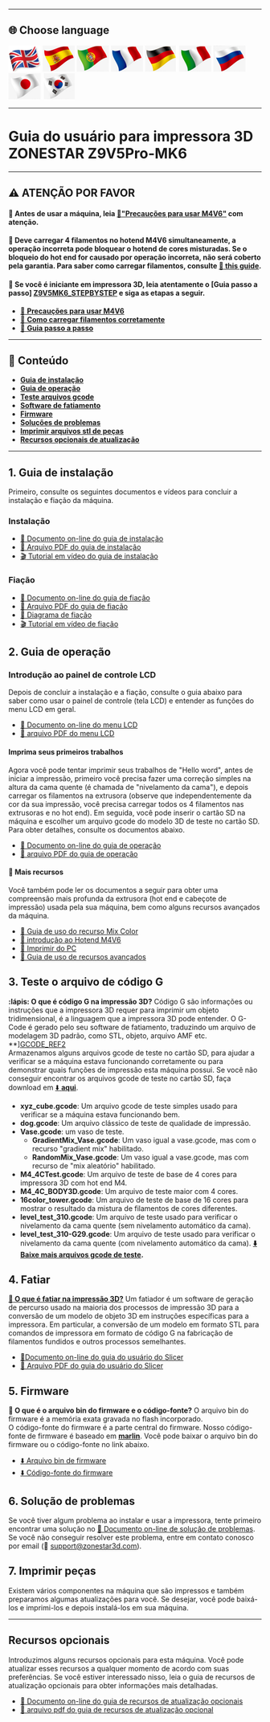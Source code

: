   [M4V6_PRECAUTION]: https://github.com/ZONESTAR3D/Upgrade-kit-guide/blob/main/HOTEND/M4/M4_V6/M4V6_Precaution.md
  [Z9V5MK6_STEPBYSTEP]: https://github.com/ZONESTAR3D/Z9/blob/main/Z9V5/Z9V5-MK6/step_by_step.md
  [Z9V5MK6_LOADFILAMENT]: https://github.com/ZONESTAR3D/Z9/blob/main/Z9V5/Z9V5-MK6/2.Operation/Operation.md#load-filaments
  [Z9V5MK6_OPTION]: https://github.com/ZONESTAR3D/Z9/blob/main/Z9V5/Z9V5-MK6/OptionalFeatures.md
  [LINK_M4V6]: https://github.com/ZONESTAR3D/Upgrade-kit-guide/blob/main/HOTEND/M4/M4_V6
  [LINK_MIX_FEATURE]: https://github.com/ZONESTAR3D/Document-and-User-Guide/blob/master/Mixing_Color
  [LINK_FIRMWARE]: https://github.com/ZONESTAR3D/Firmware/blob/master/Z9/Z9V5/bin/Z9V5Pro-MK6
  [LINK_SOURCECODE]: https://github.com/ZONESTAR3D/source-code-for-3d-printer
  [LINK_TROUBLESHOOTING]: https://github.com/ZONESTAR3D/Z9/blob/main/Z9V5/Z9V5_FAQ
  [M4_TEST_GCODE]: https://github.com/ZONESTAR3D/Slicing-Guide/blob/master/PrusaSlicer/test_gcode/M4/readme.md
  [GCODE_REF1]: https://beginner3dprinting.com/what-is-g-code-in-3d-printing/
  [GCODE_REF2]: https://www.reprap.org/wiki/G-code

  ----
  ## <a id="choose-language">:globe_with_meridians: Choose language </a>
  [![](../lanpic/EN.png)](./readme.md)
  [![](../lanpic/ES.png)](./readme_es.md)
  [![](../lanpic/PT.png)](./readme_pt.md)
  [![](../lanpic/FR.png)](./readme_fr.md)
  [![](../lanpic/DE.png)](./readme_de.md)
  [![](../lanpic/IT.png)](./readme_it.md)
  [![](../lanpic/RU.png)](./readme_ru.md)
  [![](../lanpic/JP.png)](./readme_jp.md)
  [![](../lanpic/KR.png)](./readme_kr.md)

----
# Guia do usuário para impressora 3D ZONESTAR Z9V5Pro-MK6

----
## :warning: ATENÇÃO POR FAVOR
#### :loudspeaker: Antes de usar a máquina, leia [:book:"Precauções para usar M4V6"][M4V6_PRECAUTION] com atenção.
#### :loudspeaker: Deve carregar 4 filamentos no hotend M4V6 simultaneamente, a operação incorreta pode bloquear o hotend de cores misturadas. Se o bloqueio do hot end for causado por operação incorreta, não será coberto pela garantia. Para saber como carregar filamentos, consulte [:book: this guide][Z9V5MK6_LOADFILAMENT].
#### :loudspeaker: Se você é iniciante em impressora 3D, leia atentamente o [Guia passo a passo] [Z9V5MK6_STEPBYSTEP] e siga as etapas a seguir.
- [:book: **Precauções para usar M4V6**][M4V6_PRECAUTION]
- [:book: **Como carregar filamentos corretamente**][Z9V5MK6_LOADFILAMENT]
- [:book: **Guia passo a passo**][Z9V5MK6_STEPBYSTEP]
<!-- - [:blue_book: arquivo PDF do guia passo a passo](./step_by_step.pdf) -->

------
## :book: Conteúdo
- [**Guia de instalação**](#A1)
- [**Guia de operação**](#A2)
- [**Teste arquivos gcode**](#A3)
- [**Software de fatiamento**](#A4)
- [**Firmware**](#A5)
- [**Soluções de problemas**](#A6)
- [**Imprimir arquivos stl de peças**](#A7)
- [**Recursos opcionais de atualização**](#A8)

-----
## <a id="A1"> 1. Guia de instalação </a>
Primeiro, consulte os seguintes documentos e vídeos para concluir a instalação e fiação da máquina.
### Instalação
- [:book: Documento on-line do guia de instalação](./1.Installation/Installation.md)
- [:blue_book: Arquivo PDF do guia de instalação](./1.Installation/Installation.pdf)
- [:clapper: Tutorial em vídeo do guia de instalação](https://youtu.be/TGHUVzV1Pg4)
### Fiação
- [:book: Documento on-line do guia de fiação](./1.Installation/Wiring.md)
- [:blue_book: Arquivo PDF do guia de fiação](./1.Installation/Wiring.pdf)
- [:art: Diagrama de fiação](./1.Installation/Z9V5Pro_Wiring_Diagram.jpg)
- [:clapper: Tutorial em vídeo de fiação](https://youtu.be/tQQNLDOpdQU)

## <a id="A2"> 2. Guia de operação </a>
### **Introdução ao painel de controle LCD**
Depois de concluir a instalação e a fiação, consulte o guia abaixo para saber como usar o painel de controle (tela LCD) e entender as funções do menu LCD em geral.
- [:book: Documento on-line do menu LCD](./2.Operation/LCDMENU_Description.md)
- [:blue_book: arquivo PDF do menu LCD](./2.Operation/LCDMENU_Description.pdf)
#### **Imprima seus primeiros trabalhos**
Agora você pode tentar imprimir seus trabalhos de "Hello word", antes de iniciar a impressão, primeiro você precisa fazer uma correção simples na altura da cama quente (é chamada de "nivelamento da cama"), e depois carregar os filamentos na extrusora (observe que independentemente da cor da sua impressão, você precisa carregar todos os 4 filamentos nas extrusoras e no hot end). Em seguida, você pode inserir o cartão SD na máquina e escolher um arquivo gcode do modelo 3D de teste no cartão SD. Para obter detalhes, consulte os documentos abaixo.
- [:book: Documento on-line do guia de operação](./2.Operation/Operation.md)
- [:blue_book: arquivo PDF do guia de operação](./2.Operation/Operation.pdf)
#### :page_with_curl: Mais recursos
Você também pode ler os documentos a seguir para obter uma compreensão mais profunda da extrusora (hot end e cabeçote de impressão) usada pela sua máquina, bem como alguns recursos avançados da máquina.
- [:book: Guia de uso do recurso Mix Color][LINK_MIX_FEATURE]
- [:book: introdução ao Hotend M4V6][LINK_M4V6]
- [:book: Imprimir do PC](./2.Operation/PrintFromPC/readme.md)
- [:book: Guia de uso de recursos avançados](./2.Operation/Advance_Features.md)

## <a id="A3"> 3. Teste o arquivo de código G </a>
**:lápis: O que é código G na impressão 3D?**
Código G são informações ou instruções que a impressora 3D requer para imprimir um objeto tridimensional, é a linguagem que a impressora 3D pode entender. O G-Code é gerado pelo seu software de fatiamento, traduzindo um arquivo de modelagem 3D padrão, como STL, objeto, arquivo AMF etc. **][GCODE_REF2]    
Armazenamos alguns arquivos gcode de teste no cartão SD, para ajudar a verificar se a máquina estava funcionando corretamente ou para demonstrar quais funções de impressão esta máquina possui. Se você não conseguir encontrar os arquivos gcode de teste no cartão SD, faça download em [:arrow_down: **aqui**](./3.TestGcode/Test_gcode.zip).    
- **xyz_cube.gcode**: Um arquivo gcode de teste simples usado para verificar se a máquina estava funcionando bem.
- **dog.gcode**: Um arquivo clássico de teste de qualidade de impressão.
- **Vase.gcode**: um vaso de teste.
   - **GradientMix_Vase.gcode**: Um vaso igual a vase.gcode, mas com o recurso "gradient mix" habilitado.
   - **RandomMix_Vase.gcode**: Um vaso igual a vase.gcode, mas com recurso de "mix aleatório" habilitado.
- **M4_4CTest.gcode**: Um arquivo de teste de base de 4 cores para impressora 3D com hot end M4.
- **M4_4C_BODY3D.gcode**: Um arquivo de teste maior com 4 cores.
- **16color_tower.gcode**: Um arquivo de teste de base de 16 cores para mostrar o resultado da mistura de filamentos de cores diferentes.
- **level_test_310.gcode**: Um arquivo de teste usado para verificar o nivelamento da cama quente (sem nivelamento automático da cama).
- **level_test_310-G29.gcode**: Um arquivo de teste usado para verificar o nivelamento da cama quente (com nivelamento automático da cama).
**[:arrow_down: Baixe mais arquivos gcode de teste][M4_TEST_GCODE].**
 
## <a id="A4"> 4. Fatiar </a>
**[:pencil: O que é fatiar na impressão 3D?](https://en.wikipedia.org/wiki/Slicer_(3D_printing))**
Um fatiador é um software de geração de percurso usado na maioria dos processos de impressão 3D para a conversão de um modelo de objeto 3D em instruções específicas para a impressora. Em particular, a conversão de um modelo em formato STL para comandos de impressora em formato de código G na fabricação de filamentos fundidos e outros processos semelhantes.   
- [:book:Documento on-line do guia do usuário do Slicer](./4.Slicing/readme.md)
- [:blue_book: Arquivo PDF do guia do usuário do Slicer](./4.Slicing/Slicing.pdf)

## <a id="A5"> 5. Firmware </a>
**:pencil: O que é o arquivo bin do firmware e o código-fonte?**
O arquivo bin do firmware é a memória exata gravada no flash incorporado.   
O código-fonte do firmware é a parte central do firmware. Nosso código-fonte de firmware é baseado em [**marlin**](https://www.marlinfw.org).
Você pode baixar o arquivo bin do firmware ou o código-fonte no link abaixo.   
- [:arrow_down: Arquivo bin de firmware][LINK_FIRMWARE]
- [:arrow_down: Código-fonte do firmware][LINK_SOURCECODE]

## <a id="A6"> 6. Solução de problemas </a>
Se você tiver algum problema ao instalar e usar a impressora, tente primeiro encontrar uma solução no [:book: Documento on-line de solução de problemas][LINK_TROUBLESHOOTING]. Se você não conseguir resolver este problema, entre em contato conosco por email (:email: support@zonestar3d.com).   

## <a id="A7"> 7. Imprimir peças </a>
Existem vários componentes na máquina que são impressos e também preparamos algumas atualizações para você. Se desejar, você pode baixá-los e imprimi-los e depois instalá-los em sua máquina.

-----
## <a id="A8"> Recursos opcionais </a>
Introduzimos alguns recursos opcionais para esta máquina. Você pode atualizar esses recursos a qualquer momento de acordo com suas preferências. Se você estiver interessado nisso, leia o guia de recursos de atualização opcionais para obter informações mais detalhadas.
- [:book: Documento on-line do guia de recursos de atualização opcionais][Z9V5MK6_OPTION]
- [:blue_book: arquivo pdf do guia de recursos de atualização opcional](./OptionalFeatures.pdf)

